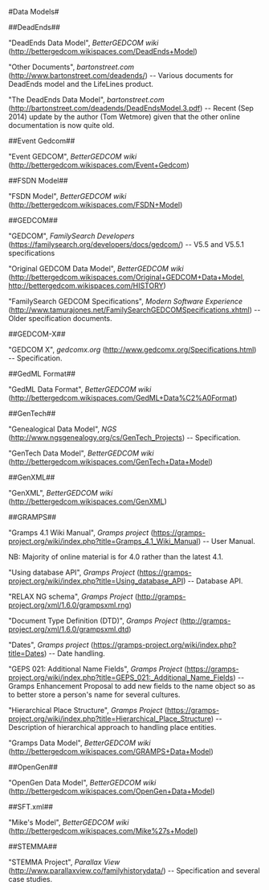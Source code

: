 #Data Models#

##DeadEnds##

"DeadEnds Data Model", *BetterGEDCOM wiki* (http://bettergedcom.wikispaces.com/DeadEnds+Model)

"Other Documents", *bartonstreet.com* (http://www.bartonstreet.com/deadends/) -- Various documents for DeadEnds model and the LifeLines product.

"The DeadEnds Data Model", *bartonstreet.com* (http://bartonstreet.com/deadends/DeadEndsModel.3.pdf) -- Recent (Sep 2014) update by the author (Tom Wetmore) given that the other online documentation is now quite old.

##Event Gedcom##

"Event GEDCOM", *BetterGEDCOM wiki* (http://bettergedcom.wikispaces.com/Event+Gedcom)

##FSDN Model##

"FSDN Model", *BetterGEDCOM wiki* (http://bettergedcom.wikispaces.com/FSDN+Model)

##GEDCOM##

"GEDCOM", *FamilySearch Developers* (https://familysearch.org/developers/docs/gedcom/) -- V5.5 and V5.5.1 specifications

"Original GEDCOM Data Model", *BetterGEDCOM wiki* (http://bettergedcom.wikispaces.com/Original+GEDCOM+Data+Model, http://bettergedcom.wikispaces.com/HISTORY)

"FamilySearch GEDCOM Specifications", *Modern Software Experience* (http://www.tamurajones.net/FamilySearchGEDCOMSpecifications.xhtml) -- Older specification documents.

##GEDCOM-X##

"GEDCOM X", *gedcomx.org* (http://www.gedcomx.org/Specifications.html) -- Specification.

##GedML Format##

"GedML Data Format", *BetterGEDCOM wiki* (http://bettergedcom.wikispaces.com/GedML+Data%C2%A0Format)

##GenTech##

"Genealogical Data Model", *NGS* (http://www.ngsgenealogy.org/cs/GenTech_Projects) -- Specification.

"GenTech Data Model", *BetterGEDCOM wiki* (http://bettergedcom.wikispaces.com/GenTech+Data+Model)

##GenXML##

"GenXML", *BetterGEDCOM wiki* (http://bettergedcom.wikispaces.com/GenXML)

##GRAMPS##

"Gramps 4.1 Wiki Manual", *Gramps project* (https://gramps-project.org/wiki/index.php?title=Gramps_4.1_Wiki_Manual) -- User Manual.

NB: Majority of online material is for 4.0 rather than the latest 4.1.

"Using database API", *Gramps Project* (https://gramps-project.org/wiki/index.php?title=Using_database_API) -- Database API.

"RELAX NG schema", *Gramps Project* (http://gramps-project.org/xml/1.6.0/grampsxml.rng)

"Document Type Definition (DTD)", *Gramps Project* (http://gramps-project.org/xml/1.6.0/grampsxml.dtd)

"Dates", *Gramps project* (https://gramps-project.org/wiki/index.php?title=Dates) -- Date handling.

"GEPS 021: Additional Name Fields", *Gramps Project* (https://gramps-project.org/wiki/index.php?title=GEPS_021:_Additional_Name_Fields) -- Gramps Enhancement Proposal to add new fields to the name object so as to better store a person's name for several cultures.

"Hierarchical Place Structure", *Gramps Project* (https://gramps-project.org/wiki/index.php?title=Hierarchical_Place_Structure) -- Description of hierarchical approach to handling place entities.

"Gramps Data Model", *BetterGEDCOM wiki* (http://bettergedcom.wikispaces.com/GRAMPS+Data+Model)

##OpenGen##

"OpenGen Data Model", *BetterGEDCOM wiki* (http://bettergedcom.wikispaces.com/OpenGen+Data+Model)

##SFT.xml##

"Mike's Model", *BetterGEDCOM wiki* (http://bettergedcom.wikispaces.com/Mike%27s+Model)

##STEMMA##

"STEMMA Project", *Parallax View* (http://www.parallaxview.co/familyhistorydata/) -- Specification and several case studies.
